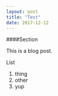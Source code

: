 ```yaml
---
layout: post
title: "Test"
date: 2017-12-12
---
```


####Section

This is a blog post.

List
1. thing
2. other
3. yup